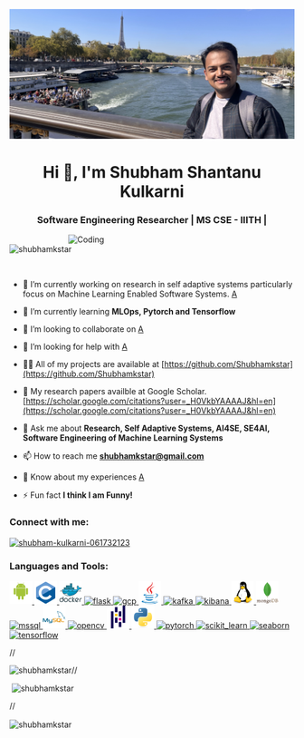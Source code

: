 ![MasterHead](https://raw.githubusercontent.com/Shubhamkstar/Shubhamkstar/main/N.jpg)
<h1 align="center">Hi 👋, I'm Shubham Shantanu Kulkarni</h1>
<h3 align="center">Software Engineering Researcher | MS CSE - IIITH |</h3>
<img align="right" alt="Coding" width="400" src="https://giphy.com/gifs/salesforce-bear-computer-work-from-home-1GEATImIxEXVR79Dhk">

<p align="left"> <img src="https://komarev.com/ghpvc/?username=shubhamkstar&label=Profile%20views&color=0e75b6&style=flat" alt="shubhamkstar" /> </p>

<p align="left"> <a href="https://twitter.com/" target="blank"><img src="https://img.shields.io/twitter/follow/?logo=twitter&style=for-the-badge" alt="" /></a> </p>

- 🔭 I’m currently working on research in self adaptive systems particularly focus on Machine Learning Enabled Software Systems. [A](A)

- 🌱 I’m currently learning **MLOps, Pytorch and Tensorflow**

- 👯 I’m looking to collaborate on [A](A)

- 🤝 I’m looking for help with [A](A)

- 👨‍💻 All of my projects are available at [https://github.com/Shubhamkstar](https://github.com/Shubhamkstar)

- 📝 My research papers availble at Google Scholar. [https://scholar.google.com/citations?user=_H0VkbYAAAAJ&hl=en](https://scholar.google.com/citations?user=_H0VkbYAAAAJ&hl=en)

- 💬 Ask me about **Research, Self Adaptive Systems, AI4SE, SE4AI, Software Engineering of Machine Learning Systems**

- 📫 How to reach me **shubhamkstar@gmail.com**

- 📄 Know about my experiences [A](A)

- ⚡ Fun fact **I think I am Funny!**

<h3 align="left">Connect with me:</h3>
<p align="left">
<a href="https://linkedin.com/in/shubham-kulkarni-061732123" target="blank"><img align="center" src="https://raw.githubusercontent.com/rahuldkjain/github-profile-readme-generator/master/src/images/icons/Social/linked-in-alt.svg" alt="shubham-kulkarni-061732123" height="30" width="40" /></a>
</p>

<h3 align="left">Languages and Tools:</h3>
<p align="left"> <a href="https://developer.android.com" target="_blank" rel="noreferrer"> <img src="https://raw.githubusercontent.com/devicons/devicon/master/icons/android/android-original-wordmark.svg" alt="android" width="40" height="40"/> </a> <a href="https://www.cprogramming.com/" target="_blank" rel="noreferrer"> <img src="https://raw.githubusercontent.com/devicons/devicon/master/icons/c/c-original.svg" alt="c" width="40" height="40"/> </a> <a href="https://www.docker.com/" target="_blank" rel="noreferrer"> <img src="https://raw.githubusercontent.com/devicons/devicon/master/icons/docker/docker-original-wordmark.svg" alt="docker" width="40" height="40"/> </a> <a href="https://flask.palletsprojects.com/" target="_blank" rel="noreferrer"> <img src="https://www.vectorlogo.zone/logos/pocoo_flask/pocoo_flask-icon.svg" alt="flask" width="40" height="40"/> </a> <a href="https://cloud.google.com" target="_blank" rel="noreferrer"> <img src="https://www.vectorlogo.zone/logos/google_cloud/google_cloud-icon.svg" alt="gcp" width="40" height="40"/> </a> <a href="https://www.java.com" target="_blank" rel="noreferrer"> <img src="https://raw.githubusercontent.com/devicons/devicon/master/icons/java/java-original.svg" alt="java" width="40" height="40"/> </a> <a href="https://kafka.apache.org/" target="_blank" rel="noreferrer"> <img src="https://www.vectorlogo.zone/logos/apache_kafka/apache_kafka-icon.svg" alt="kafka" width="40" height="40"/> </a> <a href="https://www.elastic.co/kibana" target="_blank" rel="noreferrer"> <img src="https://www.vectorlogo.zone/logos/elasticco_kibana/elasticco_kibana-icon.svg" alt="kibana" width="40" height="40"/> </a> <a href="https://www.linux.org/" target="_blank" rel="noreferrer"> <img src="https://raw.githubusercontent.com/devicons/devicon/master/icons/linux/linux-original.svg" alt="linux" width="40" height="40"/> </a> <a href="https://www.mongodb.com/" target="_blank" rel="noreferrer"> <img src="https://raw.githubusercontent.com/devicons/devicon/master/icons/mongodb/mongodb-original-wordmark.svg" alt="mongodb" width="40" height="40"/> </a> <a href="https://www.microsoft.com/en-us/sql-server" target="_blank" rel="noreferrer"> <img src="https://www.svgrepo.com/show/303229/microsoft-sql-server-logo.svg" alt="mssql" width="40" height="40"/> </a> <a href="https://www.mysql.com/" target="_blank" rel="noreferrer"> <img src="https://raw.githubusercontent.com/devicons/devicon/master/icons/mysql/mysql-original-wordmark.svg" alt="mysql" width="40" height="40"/> </a> <a href="https://opencv.org/" target="_blank" rel="noreferrer"> <img src="https://www.vectorlogo.zone/logos/opencv/opencv-icon.svg" alt="opencv" width="40" height="40"/> </a> <a href="https://pandas.pydata.org/" target="_blank" rel="noreferrer"> <img src="https://raw.githubusercontent.com/devicons/devicon/2ae2a900d2f041da66e950e4d48052658d850630/icons/pandas/pandas-original.svg" alt="pandas" width="40" height="40"/> </a> <a href="https://www.python.org" target="_blank" rel="noreferrer"> <img src="https://raw.githubusercontent.com/devicons/devicon/master/icons/python/python-original.svg" alt="python" width="40" height="40"/> </a> <a href="https://pytorch.org/" target="_blank" rel="noreferrer"> <img src="https://www.vectorlogo.zone/logos/pytorch/pytorch-icon.svg" alt="pytorch" width="40" height="40"/> </a> <a href="https://scikit-learn.org/" target="_blank" rel="noreferrer"> <img src="https://upload.wikimedia.org/wikipedia/commons/0/05/Scikit_learn_logo_small.svg" alt="scikit_learn" width="40" height="40"/> </a> <a href="https://seaborn.pydata.org/" target="_blank" rel="noreferrer"> <img src="https://seaborn.pydata.org/_images/logo-mark-lightbg.svg" alt="seaborn" width="40" height="40"/> </a> <a href="https://www.tensorflow.org" target="_blank" rel="noreferrer"> <img src="https://www.vectorlogo.zone/logos/tensorflow/tensorflow-icon.svg" alt="tensorflow" width="40" height="40"/> </a> </p>

//<p><img align="left" src="https://github-readme-stats.vercel.app/api/top-langs?username=shubhamkstar&show_icons=true&locale=en&layout=compact" alt="shubhamkstar" /></p>

//<p>&nbsp;<img align="center" src="https://github-readme-stats.vercel.app/api?username=shubhamkstar&show_icons=true&locale=en" alt="shubhamkstar" /></p>

//<p><img align="center" src="https://github-readme-streak-stats.herokuapp.com/?user=shubhamkstar&" alt="shubhamkstar" /></p>
